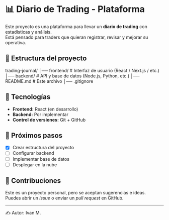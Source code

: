 # 📊 Diario de Trading - Plataforma

Este proyecto es una plataforma para llevar un **diario de trading** con estadísticas y análisis.  
Está pensado para traders que quieran registrar, revisar y mejorar su operativa.

## 📂 Estructura del proyecto

trading-journal/
│── frontend/ # Interfaz de usuario (React / Next.js / etc.)
│── backend/ # API y base de datos (Node.js, Python, etc.)
│── README.md # Este archivo
│── .gitignore


## 🚀 Tecnologías

- **Frontend:** React (en desarrollo)
- **Backend:** Por implementar
- **Control de versiones:** Git + GitHub

## 📌 Próximos pasos

- [x] Crear estructura del proyecto
- [ ] Configurar backend
- [ ] Implementar base de datos
- [ ] Desplegar en la nube

## 🤝 Contribuciones

Este es un proyecto personal, pero se aceptan sugerencias e ideas.  
Puedes abrir un *issue* o enviar un *pull request* en GitHub.

---

✍️ Autor: Ivan M.  
